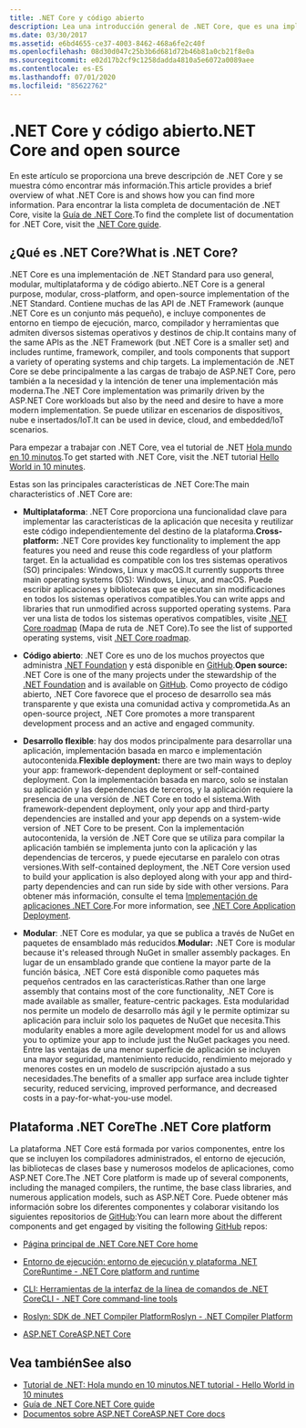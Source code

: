 ```yaml
---
title: .NET Core y código abierto
description: Lea una introducción general de .NET Core, que es una implementación de .NET Standard para uso general, modular, multiplataforma y de código abierto.
ms.date: 03/30/2017
ms.assetid: e6bd4655-ce37-4003-8462-468a6fe2c40f
ms.openlocfilehash: 08d30d047c25b3b6d681d72b46b81a0cb21f8e0a
ms.sourcegitcommit: e02d17b2cf9c1258dadda4810a5e6072a0089aee
ms.contentlocale: es-ES
ms.lasthandoff: 07/01/2020
ms.locfileid: "85622762"
---
```

# <a name="net-core-and-open-source"></a><span data-ttu-id="dee01-103">.NET Core y código abierto</span><span class="sxs-lookup"><span data-stu-id="dee01-103">.NET Core and open source</span></span>

<span data-ttu-id="dee01-104">En este artículo se proporciona una breve descripción de .NET Core y se muestra cómo encontrar más información.</span><span class="sxs-lookup"><span data-stu-id="dee01-104">This article provides a brief overview of what .NET Core is and shows how you can find more information.</span></span> <span data-ttu-id="dee01-105">Para encontrar la lista completa de documentación de .NET Core, visite la [Guía de .NET Core](../../core/index.yml).</span><span class="sxs-lookup"><span data-stu-id="dee01-105">To find the complete list of documentation for .NET Core, visit the [.NET Core guide](../../core/index.yml).</span></span>

## <a name="what-is-net-core"></a><span data-ttu-id="dee01-106">¿Qué es .NET Core?</span><span class="sxs-lookup"><span data-stu-id="dee01-106">What is .NET Core?</span></span>  

<span data-ttu-id="dee01-107">.NET Core es una implementación de .NET Standard para uso general, modular, multiplataforma y de código abierto.</span><span class="sxs-lookup"><span data-stu-id="dee01-107">.NET Core is a general purpose, modular, cross-platform, and open-source implementation of the .NET Standard.</span></span> <span data-ttu-id="dee01-108">Contiene muchas de las API de .NET Framework (aunque .NET Core es un conjunto más pequeño), e incluye componentes de entorno en tiempo de ejecución, marco, compilador y herramientas que admiten diversos sistemas operativos y destinos de chip.</span><span class="sxs-lookup"><span data-stu-id="dee01-108">It contains many of the same APIs as the .NET Framework (but .NET Core is a smaller set) and includes runtime, framework, compiler, and tools components that support a variety of operating systems and chip targets.</span></span> <span data-ttu-id="dee01-109">La implementación de .NET Core se debe principalmente a las cargas de trabajo de ASP.NET Core, pero también a la necesidad y la intención de tener una implementación más moderna.</span><span class="sxs-lookup"><span data-stu-id="dee01-109">The .NET Core implementation was primarily driven by the ASP.NET Core workloads but also by the need and desire to have a more modern implementation.</span></span> <span data-ttu-id="dee01-110">Se puede utilizar en escenarios de dispositivos, nube e insertados/IoT.</span><span class="sxs-lookup"><span data-stu-id="dee01-110">It can be used in device, cloud, and embedded/IoT scenarios.</span></span>  
  
<span data-ttu-id="dee01-111">Para empezar a trabajar con .NET Core, vea el tutorial de .NET [Hola mundo en 10 minutos](https://dotnet.microsoft.com/learn/dotnet/hello-world-tutorial/intro).</span><span class="sxs-lookup"><span data-stu-id="dee01-111">To get started with .NET Core, visit the .NET tutorial [Hello World in 10 minutes](https://dotnet.microsoft.com/learn/dotnet/hello-world-tutorial/intro).</span></span>  
  
<span data-ttu-id="dee01-112">Estas son las principales características de .NET Core:</span><span class="sxs-lookup"><span data-stu-id="dee01-112">The main characteristics of .NET Core are:</span></span>
  
- <span data-ttu-id="dee01-113">**Multiplataforma**: .NET Core proporciona una funcionalidad clave para implementar las características de la aplicación que necesita y reutilizar este código independientemente del destino de la plataforma.</span><span class="sxs-lookup"><span data-stu-id="dee01-113">**Cross-platform:** .NET Core provides key functionality to implement the app features you need and reuse this code regardless of your platform target.</span></span> <span data-ttu-id="dee01-114">En la actualidad es compatible con los tres sistemas operativos (SO) principales: Windows, Linux y macOS.</span><span class="sxs-lookup"><span data-stu-id="dee01-114">It currently supports three main operating systems (OS): Windows, Linux, and macOS.</span></span> <span data-ttu-id="dee01-115">Puede escribir aplicaciones y bibliotecas que se ejecutan sin modificaciones en todos los sistemas operativos compatibles.</span><span class="sxs-lookup"><span data-stu-id="dee01-115">You can write apps and libraries that run unmodified across supported operating systems.</span></span> <span data-ttu-id="dee01-116">Para ver una lista de todos los sistemas operativos compatibles, visite [.NET Core roadmap](https://github.com/dotnet/core/blob/master/roadmap.md) (Mapa de ruta de .NET Core).</span><span class="sxs-lookup"><span data-stu-id="dee01-116">To see the list of supported operating systems, visit [.NET Core roadmap](https://github.com/dotnet/core/blob/master/roadmap.md).</span></span>
  
- <span data-ttu-id="dee01-117">**Código abierto**: .NET Core es uno de los muchos proyectos que administra [.NET Foundation](https://www.dotnetfoundation.org/) y está disponible en [GitHub](https://github.com/).</span><span class="sxs-lookup"><span data-stu-id="dee01-117">**Open source:** .NET Core is one of the many projects under the stewardship of the [.NET Foundation](https://www.dotnetfoundation.org/) and is available on [GitHub](https://github.com/).</span></span> <span data-ttu-id="dee01-118">Como proyecto de código abierto, .NET Core favorece que el proceso de desarrollo sea más transparente y que exista una comunidad activa y comprometida.</span><span class="sxs-lookup"><span data-stu-id="dee01-118">As an open-source project, .NET Core promotes a more transparent development process and an active and engaged community.</span></span>  
  
- <span data-ttu-id="dee01-119">**Desarrollo flexible**: hay dos modos principalmente para desarrollar una aplicación, implementación basada en marco e implementación autocontenida.</span><span class="sxs-lookup"><span data-stu-id="dee01-119">**Flexible deployment:** there are two main ways to deploy your app: framework-dependent deployment or self-contained deployment.</span></span> <span data-ttu-id="dee01-120">Con la implementación basada en marco, solo se instalan su aplicación y las dependencias de terceros, y la aplicación requiere la presencia de una versión de .NET Core en todo el sistema.</span><span class="sxs-lookup"><span data-stu-id="dee01-120">With framework-dependent deployment, only your app and third-party dependencies are installed and your app depends on a system-wide version of .NET Core to be present.</span></span> <span data-ttu-id="dee01-121">Con la implementación autocontenida, la versión de .NET Core que se utiliza para compilar la aplicación también se implementa junto con la aplicación y las dependencias de terceros, y puede ejecutarse en paralelo con otras versiones.</span><span class="sxs-lookup"><span data-stu-id="dee01-121">With self-contained deployment, the .NET Core version used to build your application is also deployed along with your app and third-party dependencies and can run side by side with other versions.</span></span> <span data-ttu-id="dee01-122">Para obtener más información, consulte el tema [Implementación de aplicaciones .NET Core](../../core/deploying/index.md).</span><span class="sxs-lookup"><span data-stu-id="dee01-122">For more information, see [.NET Core Application Deployment](../../core/deploying/index.md).</span></span>

- <span data-ttu-id="dee01-123">**Modular**: .NET Core es modular, ya que se publica a través de NuGet en paquetes de ensamblado más reducidos.</span><span class="sxs-lookup"><span data-stu-id="dee01-123">**Modular:** .NET Core is modular because it's released through NuGet in smaller assembly packages.</span></span> <span data-ttu-id="dee01-124">En lugar de un ensamblado grande que contiene la mayor parte de la función básica, .NET Core está disponible como paquetes más pequeños centrados en las características.</span><span class="sxs-lookup"><span data-stu-id="dee01-124">Rather than one large assembly that contains most of the core functionality, .NET Core is made available as smaller, feature-centric packages.</span></span> <span data-ttu-id="dee01-125">Esta modularidad nos permite un modelo de desarrollo más ágil y le permite optimizar su aplicación para incluir solo los paquetes de NuGet que necesita.</span><span class="sxs-lookup"><span data-stu-id="dee01-125">This modularity enables a more agile development model for us and allows you to optimize your app to include just the NuGet packages you need.</span></span> <span data-ttu-id="dee01-126">Entre las ventajas de una menor superficie de aplicación se incluyen una mayor seguridad, mantenimiento reducido, rendimiento mejorado y menores costes en un modelo de suscripción ajustado a sus necesidades.</span><span class="sxs-lookup"><span data-stu-id="dee01-126">The benefits of a smaller app surface area include tighter security, reduced servicing, improved performance, and decreased costs in a pay-for-what-you-use model.</span></span>  
  
## <a name="the-net-core-platform"></a><span data-ttu-id="dee01-127">Plataforma .NET Core</span><span class="sxs-lookup"><span data-stu-id="dee01-127">The .NET Core platform</span></span>
  
<span data-ttu-id="dee01-128">La plataforma .NET Core está formada por varios componentes, entre los que se incluyen los compiladores administrados, el entorno de ejecución, las bibliotecas de clases base y numerosos modelos de aplicaciones, como ASP.NET Core.</span><span class="sxs-lookup"><span data-stu-id="dee01-128">The .NET Core platform is made up of several components, including the managed compilers, the runtime, the base class libraries, and numerous application models, such as ASP.NET Core.</span></span> <span data-ttu-id="dee01-129">Puede obtener más información sobre los diferentes componentes y colaborar visitando los siguientes repositorios de [GitHub](https://github.com/):</span><span class="sxs-lookup"><span data-stu-id="dee01-129">You can learn more about the different components and get engaged by visiting the following [GitHub](https://github.com/) repos:</span></span>  
  
- [<span data-ttu-id="dee01-130">Página principal de .NET Core</span><span class="sxs-lookup"><span data-stu-id="dee01-130">.NET Core home</span></span>](https://github.com/dotnet/core)  
  
- [<span data-ttu-id="dee01-131">Entorno de ejecución: entorno de ejecución y plataforma .NET Core</span><span class="sxs-lookup"><span data-stu-id="dee01-131">Runtime - .NET Core platform and runtime</span></span>](https://github.com/dotnet/runtime)  
  
- [<span data-ttu-id="dee01-132">CLI: Herramientas de la interfaz de la línea de comandos de .NET Core</span><span class="sxs-lookup"><span data-stu-id="dee01-132">CLI - .NET Core command-line tools</span></span>](https://github.com/dotnet/cli)  
  
- [<span data-ttu-id="dee01-133">Roslyn: SDK de .NET Compiler Platform</span><span class="sxs-lookup"><span data-stu-id="dee01-133">Roslyn - .NET Compiler Platform</span></span>](https://github.com/dotnet/roslyn)  
  
- [<span data-ttu-id="dee01-134">ASP.NET Core</span><span class="sxs-lookup"><span data-stu-id="dee01-134">ASP.NET Core</span></span>](https://github.com/dotnet/aspnetcore)  
  
## <a name="see-also"></a><span data-ttu-id="dee01-135">Vea también</span><span class="sxs-lookup"><span data-stu-id="dee01-135">See also</span></span>

- [<span data-ttu-id="dee01-136">Tutorial de .NET: Hola mundo en 10 minutos</span><span class="sxs-lookup"><span data-stu-id="dee01-136">.NET tutorial - Hello World in 10 minutes</span></span>](https://dotnet.microsoft.com/learn/dotnet/hello-world-tutorial/intro)
- [<span data-ttu-id="dee01-137">Guía de .NET Core</span><span class="sxs-lookup"><span data-stu-id="dee01-137">.NET Core guide</span></span>](../../core/index.yml)
- [<span data-ttu-id="dee01-138">Documentos sobre ASP.NET Core</span><span class="sxs-lookup"><span data-stu-id="dee01-138">ASP.NET Core docs</span></span>](/aspnet/core/)
